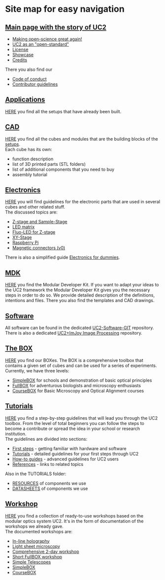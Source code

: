 # Site map for easy navigation

## [Main page with the story of UC2](./Readme.md)

* [Making open-science great again!](./UC2-GIT#making-open-science-great-again)
* [UC2 as an "open-standard"](./UC2-GIT#uc2-as-an-open-standard)
* [License](./License.md)
* [Showcase](./UC2-GIT#showcase)
* [Credits](./UC2-GIT#credits)

There you also find our

* [Code of conduct](./CODE_OF_CONDUCT.md)
* [Contributor guidelines](./CONTRIBUTING.md)


 ## [Applications](./APPLICATIONS)

 [HERE](./APPLICATIONS) you find all the setups that have already been built.

 ## [CAD](./CAD)

 [HERE](./CAD) you find all the cubes and modules that are the building blocks of the [setups](./APPLICATIONS).  
 Each cube has its own:

 * function description
 * list of 3D printed parts (STL folders)
 * list of additional components that you need to buy
 * assembly tutorial


 ## [Electronics](./ELECTRONICS)

 [HERE](./ELECTRONICS) you will find guidelines for the electronic parts that are used in several cubes and other related stuff.  
 The discussed topics are:

 * [Z-stage and Sample-Stage](./ELECTRONICS/Z-Stage)
 * [LED matrix](./ELECTRONICS/LED-Matrix)
 * [Fluo-LED for Z-stage](./ELECTRONICS/FLUO-LED)
 * [XY-Stage](./ELECTRONICS/XY-Stage)
 * [Raspberry Pi](./ELECTRONICS/RASPBERRY-PI)
 * [Magnetic connectors (v0)](./ELECTRONICS/Magnetic-Connectors)


 There is also a simplified guide [Electronics for dummies](./ELECTRONICS/ELECTRONICS_FOR_DUMMIES).


 ## [MDK](./MDK)

 [HERE](./MDK) you find the Modular Developer Kit. If you want to adapt your ideas to the UC2 framework the Modular Developer Kit gives you the necessary steps in order to do so. We provide detailed description of the definitions, intentions and files. There you also find the templates and CAD drawings.

 ## [Software](./SOFTWARE)

All software can be found in the dedicated [UC2-Software-GIT](https://github.com/bionanoimaging/UC2-Software-GIT) repository.  
There is also a dedicated [UC2+ImJoy Image Processing](https://github.com/bionanoimaging/UC2-ImJoy-Plugins) repository.

 ## [The BOX](./TheBOX)

 [HERE](./TheBOX) you find our BOXes. The BOX is a comprehensive toolbox that contains a given set of cubes and can be used for a series of experiments.  
 Currently, we have three levels:

 * [SimpleBOX](./TheBOX/SimpleBOX) for schools and demonstration of basic optical principles
 * [FullBOX](./TheBOX/FullBOX) for adventurous biologists and microscopy enthusiasts
 * [CourseBOX](./TheBOX/CourseBOX) for Basic Microscopy and Optical Alignment courses


 ## [Tutorials](./TUTORIALS)

 [HERE](./TUTORIALS) you find a step-by-step guidelines that will lead you through the UC2 toolbox. From the level of total beginners you can follow the steps to become a contribute or spread the idea in your school or research institution.  
 The guidelines are divided into sections:

 * [First steps](./TUTORIALS#-first-steps) - getting familiar with hardware and software
 * [Tutorials](./TUTORIALS#-tutorials) - detailed guidelines for your first steps through UC2
 * [How-to guides](./TUTORIALS#-how-to-guides) - advanced guidelines for UC2 users
 * [References](./TUTORIALS#-reference-guides) - links to related topics


 Also in the TUTORIALS folder:

* [RESOURCES](./TUTORIALS/RESOURCES) of components we use
* [DATASHEETS](./TUTORIALS/DATASHEETS) of components we use


 ## [Workshop](./WORKSHOP)

 [HERE](./WORKSHOP) you find a collection of ready-to-use workshops based on the modular optics system UC2. It's in the form of documentation of the workshops we already gave.  
 The documented workshops are:

 * [In-line holography](./WORKSHOP/INLINE-HOLOGRAMM)
 * [Light sheet microscopy](./WORKSHOP/LIGHTSHEET)
 * [Comprehensive 2-day workshop](./WORKSHOP/OSLO)
 * [Short FullBOX workshop](./TiM2020)
 * [Simple Telescopes](../APPLICATION/AP_SIMPLE-Telescope)
 * [SimpleBOX](../TheBOX/SimpleBOX)
 * [CourseBOX](../TheBOX/CourseBOX)
